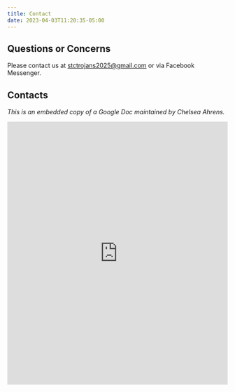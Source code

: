 ```yaml
---
title: Contact
date: 2023-04-03T11:20:35-05:00
---
```


<!--This is a stupid, but apparently necessary file.  It's stupid because this content is not displayed anywhere on the site, but the file is necessary just to make sure the `contact` page exists./-->

## Questions or Concerns

Please contact us at [stctrojans2025@gmail.com](mailto:stctrojans2025@gmail.com) or via Facebook Messenger.  

## Contacts

_This is an embedded copy of a Google Doc maintained by Chelsea Ahrens._

<iframe src="https://docs.google.com/document/d/11svLmMhtPL3qdqb6aZadEb2frEE1ovVFFbxrLULcPAw/edit?usp=sharing&embedded=true" width="100%" height="600" frameborder="0"></iframe>



